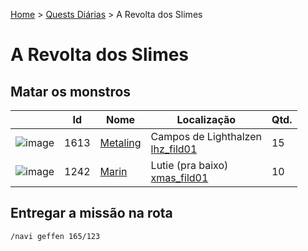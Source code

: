 [Home](../README.md) > [Quests Diárias](./README.md) > A Revolta dos Slimes

# A Revolta dos Slimes

## Matar os monstros

| | Id | Nome | Localização | Qtd. |
| - | - | - | - | - |
| ![image](https://file5s.ratemyserver.net/mobs/1613.gif) | 1613 | [Metaling](https://ratemyserver.net/mob_db.php?mob_id=1613&small=1&back=1) | Campos de Lighthalzen <br>[lhz_fild01](https://ratemyserver.net/index.php?page=npc_shop_warp&map=lhz_fild01) | 15 |
| ![image](https://file5s.ratemyserver.net/mobs/1242.gif) | 1242 | [Marin](https://ratemyserver.net/mob_db.php?mob_id=1242&small=1&back=1) | Lutie (pra baixo)<br>[xmas_fild01](https://ratemyserver.net/index.php?page=npc_shop_warp&map=xmas_fild01) | 10 |

## Entregar a missão na rota

```
/navi geffen 165/123
```
